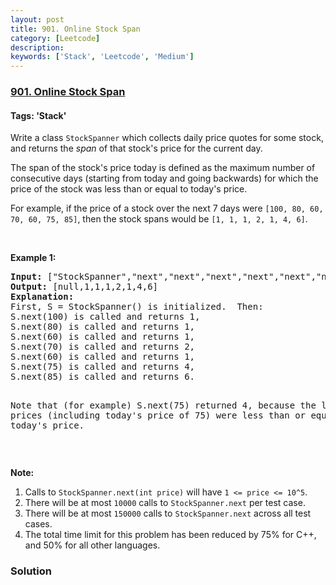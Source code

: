 ```yaml
---
layout: post
title: 901. Online Stock Span
category: [Leetcode]
description: 
keywords: ['Stack', 'Leetcode', 'Medium']
---
```

### [901. Online Stock Span](https://leetcode.com/problems/online-stock-span)

#### Tags: 'Stack'

<div class="content__u3I1 question-content__JfgR"><div><p>Write a class <code>StockSpanner</code> which collects daily price quotes for some stock, and returns the <em>span</em> of that stock's price for the current day.</p>
<p>The span of the stock's price today is defined as the maximum number of consecutive days (starting from today and going backwards) for which the price of the stock was less than or equal to today's price.</p>
<p>For example, if the price of a stock over the next 7 days were <code>[100, 80, 60, 70, 60, 75, 85]</code>, then the stock spans would be <code>[1, 1, 1, 2, 1, 4, 6]</code>.</p>
<p> </p>
<div>
<p><strong>Example 1:</strong></p>
<pre><strong>Input: </strong><span id="example-input-1-1">["StockSpanner","next","next","next","next","next","next","next"]</span>, <span id="example-input-1-2">[[],[100],[80],[60],[70],[60],[75],[85]]</span>
<strong>Output: </strong><span id="example-output-1">[null,1,1,1,2,1,4,6]</span>
<strong>Explanation: </strong>
First, S = StockSpanner() is initialized.  Then:
S.next(100) is called and returns 1,
S.next(80) is called and returns 1,
S.next(60) is called and returns 1,
S.next(70) is called and returns 2,
S.next(60) is called and returns 1,
S.next(75) is called and returns 4,
S.next(85) is called and returns 6.

Note that (for example) S.next(75) returned 4, because the last 4 prices
(including today's price of 75) were less than or equal to today's price.
</pre>
<p> </p>
<p><strong>Note:</strong></p>
<ol>
<li>Calls to <code>StockSpanner.next(int price)</code> will have <code>1 &lt;= price &lt;= 10^5</code>.</li>
<li>There will be at most <code>10000</code> calls to <code>StockSpanner.next</code> per test case.</li>
<li>There will be at most <code>150000</code> calls to <code>StockSpanner.next</code> across all test cases.</li>
<li>The total time limit for this problem has been reduced by 75% for C++, and 50% for all other languages.</li>
</ol>
</div>
</div></div>

### Solution
